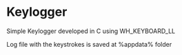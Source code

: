 # Keylogger
Simple Keylogger developed in C using WH_KEYBOARD_LL

Log file with the keystrokes is saved at %appdata% folder
